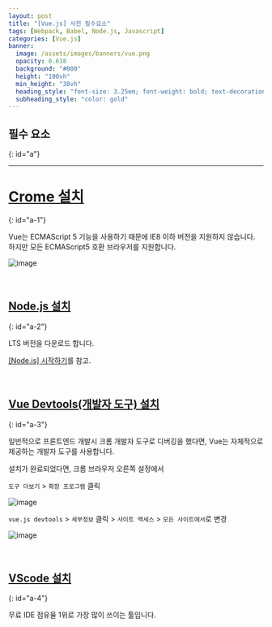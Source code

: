 ```yaml
---
layout: post
title: "[Vue.js] 사전 필수요소"
tags: [Webpack, Babel, Node.js, Javascript]
categories: [Vue.js]
banner:
  image: /assets/images/banners/vue.png
  opacity: 0.618
  background: "#000"
  height: "100vh"
  min_height: "38vh"
  heading_style: "font-size: 3.25em; font-weight: bold; text-decoration: underline"
  subheading_style: "color: gold"
---
```


## 필수 요소
{: id="a"}

***

# [Crome 설치](https://www.google.co.kr/intl/ko/chrome/)
{: id="a-1"}

Vue는 ECMAScript 5 기능을 사용하기 때문에 IE8 이하 버전을 지원하지 않습니다. 하지만 모든 ECMAScript5 호환 브라우저를 지원합니다.


![image](https://user-images.githubusercontent.com/52439201/148712700-c081a2d2-f7d9-4c49-91c3-e9640e1d1920.png)


<br>




## [Node.js 설치](https://nodejs.org/ko/)
{: id="a-2"}

LTS 버전을 다운로드 합니다. 

[[Node.js] 시작하기](/posts/Node.js-02/)를 참고.

<br>


## [Vue Devtools(개발자 도구) 설치](https://chrome.google.com/webstore/detail/vuejs-devtools/nhdogjmejiglipccpnnnanhbledajbpd)
{: id="a-3"}

일반적으로 프론트엔드 개발시 크롬 개발자 도구로 디버깅을 했다면, Vue는 자체적으로 제공하는 개발자 도구를 사용합니다.


설치가 완료되었다면, 크롬 브라우저 오른쪽 설정에서

`도구 더보기` > `확장 프로그램` 클릭

![image](https://user-images.githubusercontent.com/52439201/148717589-d3d0450d-13cc-43b0-8ff8-2a4db4063a3d.png)


`vue.js devtools` > `세부정보` 클릭 > `사이트 엑세스` > `모든 사이트에서`로 변경

![image](https://user-images.githubusercontent.com/52439201/148717718-e2078c9c-168f-4158-8909-d1a72a47300d.png)


<br>

## [VScode 설치](https://code.visualstudio.com/)
{: id="a-4"}

무료 IDE 점유율 1위로 가장 많이 쓰이는 툴입니다. 
